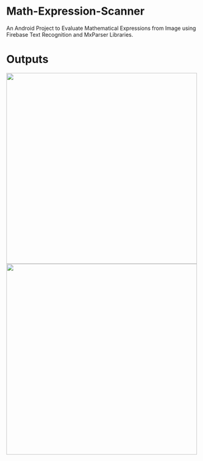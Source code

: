# Math-Expression-Scanner
An Android Project to Evaluate Mathematical Expressions from Image using Firebase Text Recognition and MxParser Libraries.

# Outputs


<img height="500" src="https://user-images.githubusercontent.com/85576283/211936114-3cb5b7fb-60e8-4d1f-a990-8636512eb107.jpg"/>

<img height="500" src="https://user-images.githubusercontent.com/85576283/211936129-034b33a9-5aeb-4c35-867a-3bb42f9b9110.jpg"/>


